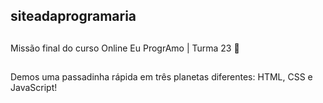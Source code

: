 ## siteadaprogramaria
##
Missão final do curso Online Eu ProgrAmo | Turma 23 🚀
##
Demos uma passadinha rápida em três planetas diferentes: HTML, CSS e JavaScript! 
